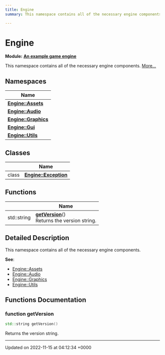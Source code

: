 ```yaml
---
title: Engine
summary: This namespace contains all of the necessary engine components. 

---
```


# Engine

**Module:** **[An example game engine](/modules/group__Engine.md)**

This namespace contains all of the necessary engine components.  [More...](#detailed-description)

## Namespaces

| Name           |
| -------------- |
| **[Engine::Assets](/namespaces/namespaceEngine_1_1Assets.md)**  |
| **[Engine::Audio](/namespaces/namespaceEngine_1_1Audio.md)**  |
| **[Engine::Graphics](/namespaces/namespaceEngine_1_1Graphics.md)**  |
| **[Engine::Gui](/namespaces/namespaceEngine_1_1Gui.md)**  |
| **[Engine::Utils](/namespaces/namespaceEngine_1_1Utils.md)**  |

## Classes

|                | Name           |
| -------------- | -------------- |
| class | **[Engine::Exception](/classes/classEngine_1_1Exception.md)**  |

## Functions

|                | Name           |
| -------------- | -------------- |
| std::string | **[getVersion](/modules/group__Engine.md#function-getversion)**()<br>Returns the version string.  |

## Detailed Description

This namespace contains all of the necessary engine components. 

**See**: 

  * [Engine::Assets](/namespaces/namespaceEngine_1_1Assets.md)
  * [Engine::Audio](/namespaces/namespaceEngine_1_1Audio.md)
  * [Engine::Graphics](/namespaces/namespaceEngine_1_1Graphics.md)
  * [Engine::Utils](/namespaces/namespaceEngine_1_1Utils.md)


## Functions Documentation

### function getVersion

```cpp
std::string getVersion()
```

Returns the version string. 





-------------------------------

Updated on 2022-11-15 at 04:12:34 +0000